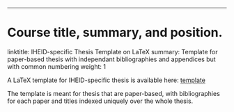 ---
# Course title, summary, and position.
linktitle: IHEID-specific Thesis Template on LaTeX
summary: Template for paper-based thesis with independant bibliographies and appendices but with common numbering
weight: 1

A LaTeX template for IHEID-specific thesis is available here: [template](https://github.com/RemiVine/Thesis-template-IHEID-RV-2021)


The template is meant for thesis that are paper-based, with bibliographies for each paper and titles indexed uniquely over the whole thesis.


